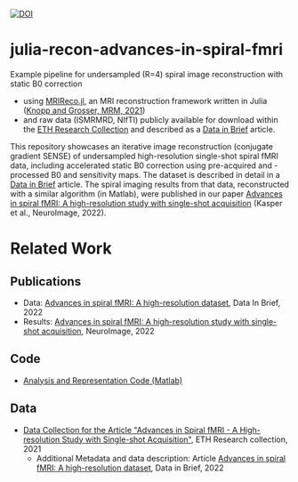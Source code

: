 [![DOI](https://zenodo.org/badge/DOI/10.5281/zenodo.6308926.svg)](https://doi.org/10.5281/zenodo.6308926)

# julia-recon-advances-in-spiral-fmri
Example pipeline for undersampled (R=4) spiral image reconstruction with static B0 correction 
- using [MRIReco.jl](https://magneticresonanceimaging.github.io/MRIReco.jl/latest/), an MRI reconstruction framework written in Julia ([Knopp and Grosser, MRM, 2021](https://doi.org/10.1002/mrm.28792))
- and raw data (ISMRMRD, NIfTI) publicly available for download within the [ETH Research Collection](https://doi.org/10.3929/ethz-b-000487412) and described as a [Data in Brief](https://doi.org/10.1016/j.dib.2022.108050) article.

This repository showcases an iterative image reconstruction (conjugate gradient SENSE) of undersampled high-resolution single-shot spiral fMRI data, including accelerated static B0 correction using pre-acquired and -processed B0 and sensitivity maps. The dataset is described in detail in a [Data in Brief](https://doi.org/10.1016/j.dib.2022.108050) article. The spiral imaging results from that data, reconstructed with a similar algorithm (in Matlab), were published in our paper [Advances in spiral fMRI: A high-resolution study with single-shot acquisition](https://doi.org/10.1016/j.neuroimage.2021.118738) (Kasper et al., NeuroImage, 2022).


# Related Work

## Publications

- Data: [Advances in spiral fMRI: A high-resolution dataset](https://doi.org/10.1016/j.dib.2022.108050), Data In Brief, 2022
- Results: [Advances in spiral fMRI: A high-resolution study with single-shot acquisition](https://doi.org/10.1016/j.neuroimage.2021.118738), NeuroImage, 2022

## Code

- [Analysis and Representation Code (Matlab)](https://github.com/mrikasper/paper-advances-in-spiral-fmri)

## Data

- [Data Collection for the Article "Advances in Spiral fMRI - A High-resolution Study with Single-shot Acquisition"](https://doi.org/10.3929/ethz-b-000487412), ETH Research collection, 2021
    - Additional Metadata and data description: Article [Advances in spiral fMRI: A high-resolution dataset](https://doi.org/10.1016/j.dib.2022.108050), Data in Brief, 2022
